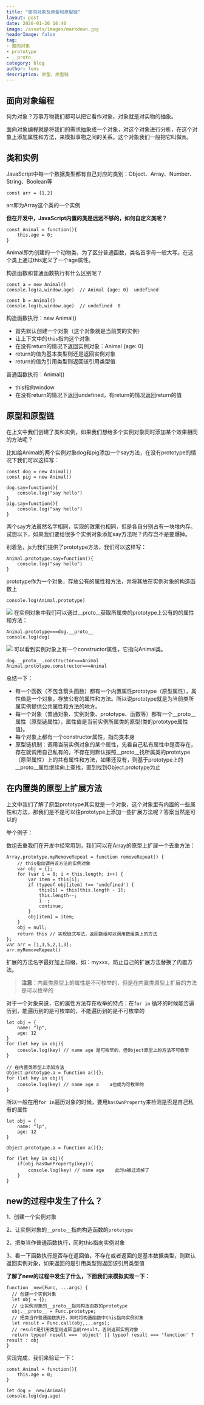 ```yaml
---
title: "面向对象及原型和原型链"
layout: post
date: 2020-01-26 16:40
image: /assets/images/markdown.jpg
headerImage: false
tag:
- 面向对象
- prototype
- __proto__
category: blog
author: lens
description: 原型、原型链
---
```


## 面向对象编程

何为对象？万事万物我们都可以把它看作对象，对象就是对实物的抽象。

面向对象编程就是将我们的需求抽象成一个对象，对这个对象进行分析，在这个对象上添加属性和方法，来模拟事物之间的关系。这个对象我们一般把它叫做`类`。

## 类和实例
JavaScript中每一个数据类型都有自己对应的类别：Object、Array、Number、String、Boolean等
```
const arr = [1,2]
```
arr即为Array这个类的一个实例

**但在开发中，JavaScript内置的类是远远不够的，如何自定义类呢？**

```
const Animal = function(){
    this.age = 0;
}
```
Animal即为创建的一个动物类，为了区分普通函数，类名首字母一般大写。在这个类上通过this定义了一个age属性。

构造函数和普通函数执行有什么区别呢？

```
const a = new Animal()      
console.log(a,window.age)  // Animal {age: 0}  undefined

const b = Animal()           
console.log(b,window.age)  // undefined  0
```
构造函数执行：new Animal()
+ 首先默认创建一个对象（这个对象就是当前类的实例）
+ 让上下文中的`this`指向这个对象
+ 在没有return的情况下返回实例对象：Animal {age: 0}
+ return的值为基本类型则还是返回实例对象
+ return的值为引用类型则返回该引用类型值

普通函数执行：Animal() 
+ this指向window
+ 在没有return的情况下返回undefined，有return的情况返回return的值

## 原型和原型链
在上文中我们创建了类和实例，如果我们想给多个实例对象同时添加某个效果相同的方法呢？

比如给Animal的两个实例对象dog和pig添加一个say方法，在没有prototype的情况下我们可以这样写：
```
const dog = new Animal()
const pig = new Animal()

dog.say=function(){
    console.log("say hello")
}
pig.say=function(){
    console.log("say hello")
}
```
两个say方法虽然名字相同，实现的效果也相同，但是各自分别占有一块堆内存。
试想以下，如果我们要给很多个实例对象添加say方法呢？内存岂不是要爆掉。

别着急，js为我们提供了prototype方法，我们可以这样写：
```
Animal.prototype.say=function(){
    console.log("say hello")
}
```
prototype作为一个对象，存放公有的属性和方法，并将其放在实例对象的构造函数上
```
console.log(Animal.prototype)
```
![](https://user-gold-cdn.xitu.io/2020/7/27/1738eb7e0813f2dc?w=342&h=130&f=png&s=7194)
在实例对象中我们可以通过__proto__获取所属类的prototype上公有的的属性和方法：
```
Animal.prototype===dog.__proto__
console.log(dog)
```
![](https://user-gold-cdn.xitu.io/2020/7/27/1738eba8e9cfe6cf?w=301&h=152&f=png&s=6681)
可以看到实例对象上有一个constructor属性，它指向Animal类。
```
dog.__proto__.constructor===Animal
Animal.prototype.constructor===Animal
```

总结一下：
+ 每一个函数（不包含箭头函数）都有一个内置属性prototype（原型属性），属性值是一个对象，存放公有的属性和方法。所以说prototype就是为当前类所属实例提供公共属性和方法的地方。
+ 每一个对象（普通对象、实例对象、prototype、函数等）都有一个__proto__属性（原型链属性），属性值是当前实例所属类的原型(类的prototype属性值)。
+ 每个对象上都有一个constructor属性，指向类本身
+ 原型链机制：调用当前实例对象的某个属性，先看自己私有属性中是否存在，存在就调用自己私有的，不存在则默认按照__proto__找所属类的prototype（原型属性）上的共有属性和方法，如果还没有，则基于prototype上的__proto__属性继续向上查找，直到找到Object.prototype为止

## 在内置类的原型上扩展方法
上文中我们了解了原型prototype其实就是一个对象，这个对象里有内置的一些属性和方法，那我们是不是可以往prototype上添加一些扩展方法呢？答案当然是可以的

举个例子：

数组去重我们在开发中经常用到，我们可以在Array的原型上扩展一个去重方法：
```
Array.prototype.myRemoveRepeat = function removeRepeat() {
    // this指向调用该方法的实例对象
    var obj = {};
    for (var i = 0; i < this.length; i++) {
        var item = this[i];
        if (typeof obj[item] !== 'undefined') {
            this[i] = this[this.length - 1];
            this.length--;
            i--;
            continue;
        }
        obj[item] = item;
    }
    obj = null;
    return this // 实现链式写法，返回数组可以调用数组类上的方法
};
var arr = [1,3,5,2,1,3];
arr.myRemoveRepeat()
```
扩展的方法名字最好加上前缀，如：myxxx，防止自己的扩展方法替换了内置方法。

> **注意**：内置类原型上的属性是不可枚举的，但是在内置类原型上扩展的方法是可以枚举的

对于一个对象来说，它的属性方法存在枚举的特点：在`for in` 循环的时候能否遍历到，能遍历到的是可枚举的，不能遍历到的是不可枚举的
```
let obj = {
	name: "lp",
    age: 12
}
for (let key in obj){
	console.log(key) // name age 是可枚举的，但Object原型上的方法不可枚举
}

// 在内置类原型上添加方法
Object.prototype.a = function a(){};
for (let key in obj){
	console.log(key) // name age a    a也成为可枚举的
}
```
所以一般在用`for in`遍历对象的时候，要用`hasOwnProperty`来检测是否是自己私有的属性
```
let obj = {
	name: "lp",
    age: 12
}

Object.prototype.a = function a(){};

for (let key in obj){
	if(obj.hasOwnProperty(key)){
    	console.log(key) // name age    此时a被过滤掉了
    }
}
```

## new的过程中发生了什么？
1、创建一个实例对象

2、让实例对象的`__proto__`指向构造函数的`prototype`

2、把类当作普通函数执行，同时this指向实例对象

3、看一下函数执行是否存在返回值，不存在或者返回的是基本数据类型，则默认返回实例对象，如果返回的是引用类型则返回该引用类型值

**了解了new的过程中发生了什么，下面我们来模拟实现一下：**
```
function _new(Func, ...args) {
  // 创建一个实例对象
  let obj = {};
  // 让实例对象的__proto__指向构造函数的prototype
  obj.__proto__ = Func.prototype;
  // 把类当作普通函数执行，同时将构造函数中this指向实例对象
  let result = Func.call(obj,...args);
  // result是引用类型则返回当前result，否则返回实例对象
  return typeof result === 'object' || typeof result === 'function' ? result : obj
}
```
实现完成，我们来验证一下：
```
const Animal = function(){
    this.age = 0;
}

let dog = _new(Animal)
console.log(dog.age)
```






